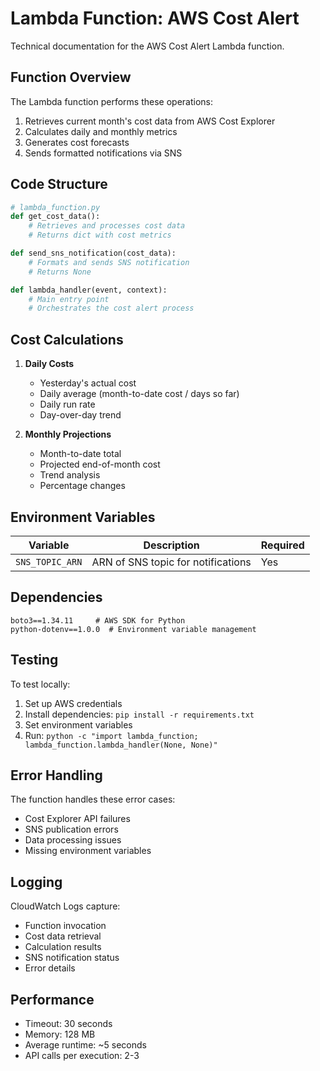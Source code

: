 # Lambda Function: AWS Cost Alert

Technical documentation for the AWS Cost Alert Lambda function.

## Function Overview

The Lambda function performs these operations:
1. Retrieves current month's cost data from AWS Cost Explorer
2. Calculates daily and monthly metrics
3. Generates cost forecasts
4. Sends formatted notifications via SNS

## Code Structure

```python
# lambda_function.py
def get_cost_data():
    # Retrieves and processes cost data
    # Returns dict with cost metrics

def send_sns_notification(cost_data):
    # Formats and sends SNS notification
    # Returns None

def lambda_handler(event, context):
    # Main entry point
    # Orchestrates the cost alert process
```

## Cost Calculations

1. **Daily Costs**
   - Yesterday's actual cost
   - Daily average (month-to-date cost / days so far)
   - Daily run rate
   - Day-over-day trend

2. **Monthly Projections**
   - Month-to-date total
   - Projected end-of-month cost
   - Trend analysis
   - Percentage changes

## Environment Variables

| Variable | Description | Required |
|----------|-------------|----------|
| `SNS_TOPIC_ARN` | ARN of SNS topic for notifications | Yes |

## Dependencies

```
boto3==1.34.11     # AWS SDK for Python
python-dotenv==1.0.0  # Environment variable management
```

## Testing

To test locally:
1. Set up AWS credentials
2. Install dependencies: `pip install -r requirements.txt`
3. Set environment variables
4. Run: `python -c "import lambda_function; lambda_function.lambda_handler(None, None)"`

## Error Handling

The function handles these error cases:
- Cost Explorer API failures
- SNS publication errors
- Data processing issues
- Missing environment variables

## Logging

CloudWatch Logs capture:
- Function invocation
- Cost data retrieval
- Calculation results
- SNS notification status
- Error details

## Performance

- Timeout: 30 seconds
- Memory: 128 MB
- Average runtime: ~5 seconds
- API calls per execution: 2-3
